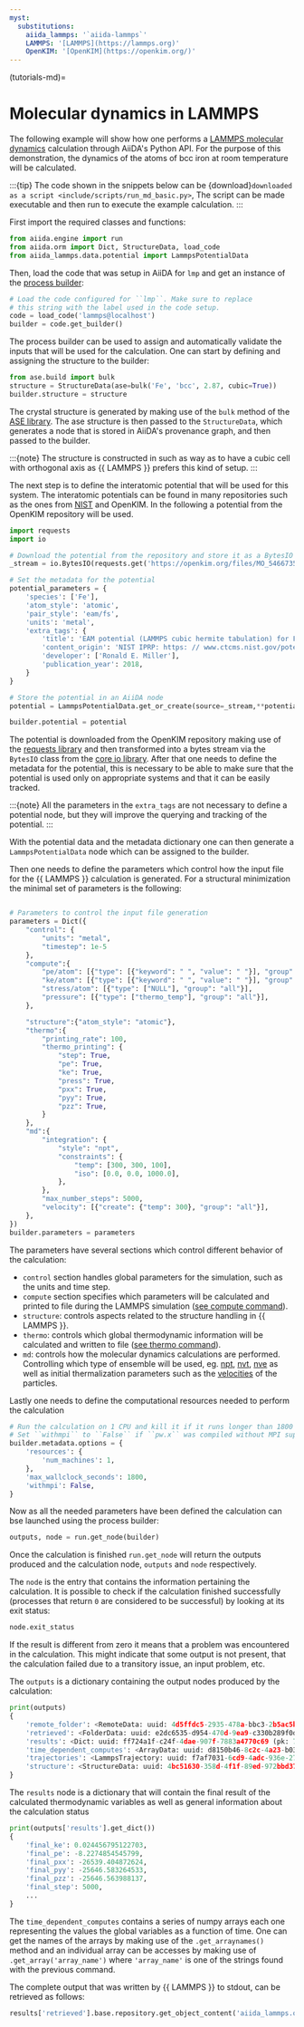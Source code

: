 ```yaml
---
myst:
  substitutions:
    aiida_lammps: '`aiida-lammps`'
    LAMMPS: '[LAMMPS](https://lammps.org)'
    OpenKIM: '[OpenKIM](https://openkim.org/)'
---
```


(tutorials-md)=

# Molecular dynamics in LAMMPS

The following example will show how one performs a [LAMMPS molecular dynamics](https://docs.lammps.org/run.html) calculation through AiiDA's Python API.
For the purpose of this demonstration, the dynamics of the atoms of bcc iron at room temperature will be calculated.

:::{tip}
The code shown in the snippets below can be {download}`downloaded as a script <include/scripts/run_md_basic.py>`,
The script can be made executable and then run to execute the example calculation.
:::

First import the required classes and functions:

```python
from aiida.engine import run
from aiida.orm import Dict, StructureData, load_code
from aiida_lammps.data.potential import LammpsPotentialData
```

Then, load the code that was setup in AiiDA for `lmp` and get an instance of the [process builder](https://aiida.readthedocs.io/projects/aiida-core/en/latest/topics/processes/usage.html#process-builder):

```python
# Load the code configured for ``lmp``. Make sure to replace
# this string with the label used in the code setup.
code = load_code('lammps@localhost')
builder = code.get_builder()
```

The process builder can be used to assign and automatically validate the inputs that will be used for the calculation.
One can start by defining and assigning the structure to the builder:

```python
from ase.build import bulk
structure = StructureData(ase=bulk('Fe', 'bcc', 2.87, cubic=True))
builder.structure = structure
```

The crystal structure is generated by making use of the `bulk` method of the [ASE library](https://wiki.fysik.dtu.dk/ase/ase/build/build.html#ase.build.bulk).
The ase structure is then passed to the `StructureData`, which generates a node that is stored in AiiDA's provenance graph, and then passed to the builder.

:::{note}
The structure is constructed in such as way as to have a cubic cell with orthogonal axis as {{ LAMMPS }} prefers this kind of setup.
:::

The next step is to define the interatomic potential that will be used for this system.
The interatomic potentials can be found in many repositories such as the ones from [NIST](https://www.ctcms.nist.gov/potentials/) and OpenKIM.
In the following a potential from the OpenKIM repository will be used.

```python
import requests
import io

# Download the potential from the repository and store it as a BytesIO object
_stream = io.BytesIO(requests.get('https://openkim.org/files/MO_546673549085_000/Fe_2.eam.fs').text.encode('ascii'))

# Set the metadata for the potential
potential_parameters = {
    'species': ['Fe'],
    'atom_style': 'atomic',
    'pair_style': 'eam/fs',
    'units': 'metal',
    'extra_tags': {
        'title': 'EAM potential (LAMMPS cubic hermite tabulation) for Fe developed by Mendelev et al. (2003) v000',
        'content_origin': 'NIST IPRP: https: // www.ctcms.nist.gov/potentials/Fe.html',
        'developer': ['Ronald E. Miller'],
        'publication_year': 2018,
    }
}

# Store the potential in an AiiDA node
potential = LammpsPotentialData.get_or_create(source=_stream,**potential_parameters)

builder.potential = potential
```

The potential is downloaded from the OpenKIM repository making use of the [requests library](https://docs.python-requests.org/en/latest/index.html) and then transformed into a bytes stream via the `BytesIO` class from the [core io library](https://docs.python.org/3/library/io.html).
After that one needs to define the metadata for the potential, this is necessary to be able to make sure that the potential is used only on appropriate systems and that it can be easily tracked.

:::{note}
All the parameters in the `extra_tags` are not necessary to define a potential node, but they will improve the querying and tracking of the potential.
:::

With the potential data and the metadata dictionary one can then generate a `LammpsPotentialData` node which can be assigned to the builder.

Then one needs to define the parameters which control how the input file for the {{ LAMMPS }} calculation is generated.
For a structural minimization the minimal set of parameters is the following:

```python

# Parameters to control the input file generation
parameters = Dict({
    "control": {
        "units": "metal",
        "timestep": 1e-5
    },
    "compute":{
        "pe/atom": [{"type": [{"keyword": " ", "value": " "}], "group": "all"}],
        "ke/atom": [{"type": [{"keyword": " ", "value": " "}], "group": "all"}],
        "stress/atom": [{"type": ["NULL"], "group": "all"}],
        "pressure": [{"type": ["thermo_temp"], "group": "all"}],
    },

    "structure":{"atom_style": "atomic"},
    "thermo":{
        "printing_rate": 100,
        "thermo_printing": {
            "step": True,
            "pe": True,
            "ke": True,
            "press": True,
            "pxx": True,
            "pyy": True,
            "pzz": True,
        }
    },
    "md":{
        "integration": {
            "style": "npt",
            "constraints": {
                "temp": [300, 300, 100],
                "iso": [0.0, 0.0, 1000.0],
            },
        },
        "max_number_steps": 5000,
        "velocity": [{"create": {"temp": 300}, "group": "all"}],
    },
})
builder.parameters = parameters
```
The parameters have several sections which control different behavior of the calculation:

- `control` section handles global parameters for the simulation, such as the units and time step.
- `compute` section specifies which parameters will be calculated and printed to file during the LAMMPS simulation ([see compute command](https://docs.lammps.org/compute.html)).
- `structure`: controls aspects related to the structure handling in {{ LAMMPS }}.
- `thermo`: controls which global thermodynamic information will be calculated and written to file ([see thermo command](https://docs.lammps.org/thermo.html)).
- `md`: controls how the molecular dynamics calculations are performed. Controlling which type of ensemble will be used, eg. [npt](https://docs.lammps.org/fix_nh.html#fix-npt-command), [nvt](https://docs.lammps.org/fix_nh.html#fix-nvt-command), [nve](https://docs.lammps.org/fix_nve.html) as well as initial thermalization parameters such as the [velocities](https://docs.lammps.org/velocity.html) of the particles.

Lastly one needs to define the computational resources needed to perform the calculation
```python
# Run the calculation on 1 CPU and kill it if it runs longer than 1800 seconds.
# Set ``withmpi`` to ``False`` if ``pw.x`` was compiled without MPI support.
builder.metadata.options = {
    'resources': {
        'num_machines': 1,
    },
    'max_wallclock_seconds': 1800,
    'withmpi': False,
}
```

Now as all the needed parameters have been defined the calculation can bse launched using the process builder:

```python
outputs, node = run.get_node(builder)
```

Once the calculation is finished `run.get_node` will return the outputs produced and the calculation node, `outputs` and `node` respectively.

The `node` is the entry that contains the information pertaining the calculation.
It is possible to check if the calculation finished successfully (processes that return `0` are considered to be successful) by looking at its exit status:

```python
node.exit_status
```

If the result is different from zero it means that a problem was encountered in the calculation. This might indicate that some output is not present, that the calculation failed due to a transitory issue, an input problem, etc.

The `outputs` is a dictionary containing the output nodes produced by the calculation:

```python
print(outputs)
{
    'remote_folder': <RemoteData: uuid: 4d5ffdc5-2935-478a-bbc3-2b5ac5bcd663 (pk: 77519)>,
    'retrieved': <FolderData: uuid: e2dc6535-d954-470d-9ea9-c330b289f0d1 (pk: 77520)>,
    'results': <Dict: uuid: ff724a1f-c24f-4dae-907f-7883a4770c69 (pk: 77521)>,
    'time_dependent_computes': <ArrayData: uuid: d8150b46-8c2c-4a23-b039-7ef2a3e50554 (pk: 77522)>,
    'trajectories': <LammpsTrajectory: uuid: f7af7031-6cd9-4adc-936e-27bdd358210e (pk: 77523)>,
    'structure': <StructureData: uuid: 4bc51630-358d-4f1f-89ed-972bbd37d51e (pk: 77524)>,
}
```

The `results` node is a dictionary that will contain the final result of the calculated thermodynamic variables as well as general information about the calculation status

```python
print(outputs['results'].get_dict())
{
    'final_ke': 0.024456795122703,
    'final_pe': -8.2274854545799,
    'final_pxx': -26539.404872624,
    'final_pyy': -25646.583264533,
    'final_pzz': -25646.563988137,
    'final_step': 5000,
    ...
}
```

The `time_dependent_computes` contains a series of numpy arrays each one representing the values the global variables as a function of time. One can get the names of the arrays by making use of the `.get_arraynames()` method and an individual array can be accesses by making use of `.get_array('array_name')` where `'array_name'` is one of the strings found with the previous command.

The complete output that was written by {{ LAMMPS }} to stdout, can be retrieved as follows:

```python
results['retrieved'].base.repository.get_object_content('aiida_lammps.out')
```
